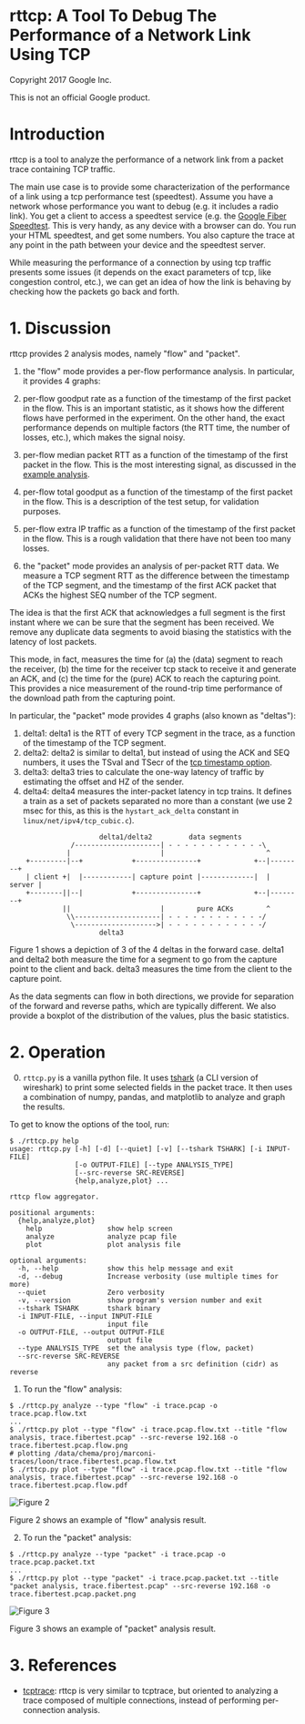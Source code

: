 # rttcp: A Tool To Debug The Performance of a Network Link Using TCP

Copyright 2017 Google Inc.

This is not an official Google product.


# Introduction

rttcp is a tool to analyze the performance of a network link from a packet
trace containing TCP traffic.

The main use case is to provide some characterization of the performance
of a link using a tcp performance test (speedtest). Assume you have a
network whose performance you want to debug (e.g. it includes a radio
link). You get a client to access a speedtest service (e.g. the
[Google Fiber Speedtest](http://speedtest.googlefiber.net/). This is
very handy, as any device with a browser can do. You run your HTML
speedtest, and get some numbers. You also capture the trace at any
point in the path between your device and the speedtest server.

While measuring the performance of a connection by using tcp traffic
presents some issues (it depends on the exact parameters of tcp, like
congestion control, etc.), we can get an idea of how the link is
behaving by checking how the packets go back and forth.


# 1. Discussion

rttcp provides 2 analysis modes, namely "flow" and "packet".

1. the "flow" mode provides a per-flow performance analysis. In
particular, it provides 4 graphs:

  1. per-flow goodput rate as a function of the timestamp of the first
     packet in the flow. This is an important statistic, as it shows
     how the different flows have performed in the experiment. On the
     other hand, the exact performance depends on multiple factors (the
     RTT time, the number of losses, etc.), which makes the signal noisy.
  2. per-flow median packet RTT as a function of the timestamp of
     the first packet in the flow. This is the most interesting signal,
     as discussed in the [example analysis](./example.analysis.md).
  3. per-flow total goodput as a function of the timestamp of the first
     packet in the flow. This is a description of the test setup, for
     validation purposes.
  4. per-flow extra IP traffic as a function of the timestamp of the first
     packet in the flow. This is a rough validation that there have not
     been too many losses.


2. the "packet" mode provides an analysis of per-packet RTT data. We
measure a TCP segment RTT as the difference between the timestamp of
the TCP segment, and the timestamp of the first ACK packet that ACKs
the highest SEQ number of the TCP segment.

The idea is that the first ACK that acknowledges a full segment is
the first instant where we can be sure that the segment has been
received. We remove any duplicate data segments to avoid biasing the
statistics with the latency of lost packets.

This mode, in fact, measures the time for (a) the (data) segment to
reach the receiver, (b) the time for the receiver tcp stack to receive
it and generate an ACK, and (c) the time for the (pure) ACK to reach
the capturing point. This provides a nice measurement of the
round-trip time performance of the download path from the capturing
point.

In particular, the "packet" mode provides 4 graphs (also known as
"deltas"):

  1. delta1: delta1 is the RTT of every TCP segment in the trace, as a
  function of the timestamp of the TCP segment.
  2. delta2: delta2 is similar to delta1, but instead of using the ACK
  and SEQ numbers, it uses the TSval and TSecr of the
  [tcp timestamp option](http://www.ietf.org/rfc/rfc1323.txt).
  3. delta3: delta3 tries to calculate the one-way latency of traffic
  by estimating the offset and HZ of the sender.
  4. delta4: delta4 measures the inter-packet latency in tcp trains.
  It defines a train as a set of packets separated no more than a
  constant (we use 2 msec for this, as this is the `hystart_ack_delta`
  constant in `linux/net/ipv4/tcp_cubic.c`).


```
                      delta1/delta2         data segments
               /---------------------| - - - - - - - - - - - -\
              |                      |                         ^
    +---------|--+            +---------------+             +--|--------+
    | client +|  |------------| capture point |-------------|  | server |
    +--------||--|            +---------------+             +--|--------+
             ||                      |        pure ACKs        ^
              \\---------------------| - - - - - - - - - - - -/
               \-------------------->| - - - - - - - - - - - -/
                      delta3
```

Figure 1 shows a depiction of 3 of the 4 deltas in the forward case.
delta1 and delta2 both measure the time for a segment to go from the
capture point to the client and back. delta3 measures the time from
the client to the capture point.


As the data segments can flow in both directions, we provide for
separation of the forward and reverse paths, which are typically
different. We also provide a boxplot of the distribution of the
values, plus the basic statistics.


# 2. Operation

0. `rttcp.py` is a vanilla python file. It uses
[tshark](https://www.wireshark.org/docs/wsug_html_chunked/AppToolstshark.html)
(a CLI version of wireshark) to print some selected fields in the
packet trace. It then uses a combination of numpy, pandas, and matplotlib
to analyze and graph the results.

To get to know the options of the tool, run:

```shell
$ ./rttcp.py help
usage: rttcp.py [-h] [-d] [--quiet] [-v] [--tshark TSHARK] [-i INPUT-FILE]
                [-o OUTPUT-FILE] [--type ANALYSIS_TYPE]
                [--src-reverse SRC-REVERSE]
                {help,analyze,plot} ...

rttcp flow aggregator.

positional arguments:
  {help,analyze,plot}
    help                show help screen
    analyze             analyze pcap file
    plot                plot analysis file

optional arguments:
  -h, --help            show this help message and exit
  -d, --debug           Increase verbosity (use multiple times for more)
  --quiet               Zero verbosity
  -v, --version         show program's version number and exit
  --tshark TSHARK       tshark binary
  -i INPUT-FILE, --input INPUT-FILE
                        input file
  -o OUTPUT-FILE, --output OUTPUT-FILE
                        output file
  --type ANALYSIS_TYPE  set the analysis type (flow, packet)
  --src-reverse SRC-REVERSE
                        any packet from a src definition (cidr) as reverse
```


1. To run the "flow" analysis:

```shell
$ ./rttcp.py analyze --type "flow" -i trace.pcap -o trace.pcap.flow.txt
...
$ ./rttcp.py plot --type "flow" -i trace.pcap.flow.txt --title "flow analysis, trace.fibertest.pcap" --src-reverse 192.168 -o trace.fibertest.pcap.flow.png
# plotting /data/chema/proj/marconi-traces/loon/trace.fibertest.pcap.flow.txt
$ ./rttcp.py plot --type "flow" -i trace.pcap.flow.txt --title "flow analysis, trace.fibertest.pcap" --src-reverse 192.168 -o trace.fibertest.pcap.flow.pdf
```

![Figure 2](doc/example.flow.png)

Figure 2 shows an example of "flow" analysis result.


2. To run the "packet" analysis:

```shell
$ ./rttcp.py analyze --type "packet" -i trace.pcap -o trace.pcap.packet.txt
...
$ ./rttcp.py plot --type "packet" -i trace.pcap.packet.txt --title "packet analysis, trace.fibertest.pcap" --src-reverse 192.168 -o trace.fibertest.pcap.packet.png
```

![Figure 3](doc/example.packet.png)

Figure 3 shows an example of "packet" analysis result.


# 3. References

* [tcptrace](http://www.tcptrace.org/): rttcp is very similar to tcptrace,
but oriented to analyzing a trace composed of multiple connections,
instead of performing per-connection analysis.

